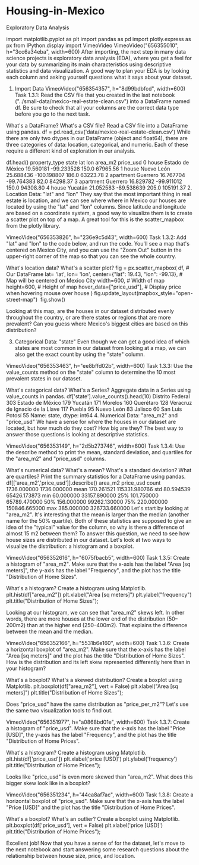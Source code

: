 # Housing-in-Mexico
Exploratory Data Analysis

import matplotlib.pyplot as plt
import pandas as pd
import plotly.express as px
from IPython.display import VimeoVideo
VimeoVideo("656355010", h="3cc6a34eba", width=600)
After importing, the next step in many data science projects is exploratory data analysis (EDA), where you get a feel for your data by summarizing its main characteristics using descriptive statistics and data visualization. A good way to plan your EDA is by looking each column and asking yourself questions what it says about your dataset.

1. Import Data
VimeoVideo("656354357", h="8d99bdbfcd", width=600)
Task 1.3.1: Read the CSV file that you created in the last notebook ("../small-data/mexico-real-estate-clean.csv") into a DataFrame named df. Be sure to check that all your columns are the correct data type before you go to the next task.

What's a DataFrame?
What's a CSV file?
Read a CSV file into a DataFrame using pandas.
df = pd.read_csv('data/mexico-real-estate-clean.csv')
While there are only two dtypes in our DataFrame (object and float64), there are three categories of data: location, categorical, and numeric. Each of these require a different kind of exploration in our analysis.

df.head()
property_type	state	lat	lon	area_m2	price_usd
0	house	Estado de México	19.560181	-99.233528	150.0	67965.56
1	house	Nuevo León	25.688436	-100.198807	186.0	63223.78
2	apartment	Guerrero	16.767704	-99.764383	82.0	84298.37
3	apartment	Guerrero	16.829782	-99.911012	150.0	94308.80
4	house	Yucatán	21.052583	-89.538639	205.0	105191.37
2. Location Data: "lat" and "lon"
They say that the most important thing in real estate is location, and we can see where where in Mexico our houses are located by using the "lat" and "lon" columns. Since latitude and longitude are based on a coordinate system, a good way to visualize them is to create a scatter plot on top of a map. A great tool for this is the scatter_mapbox from the plotly library.

VimeoVideo("656353826", h="236e9c5d43", width=600)
Task 1.3.2: Add "lat" and "lon" to the code below, and run the code. You'll see a map that's centered on Mexico City, and you can use the "Zoom Out" button in the upper-right corner of the map so that you can see the whole country.

What's location data?
What's a scatter plot?
fig = px.scatter_mapbox(
    df,  # Our DataFrame
    lat= 'lat',
    lon= 'lon',
    center={"lat": 19.43, "lon": -99.13},  # Map will be centered on Mexico City
    width=600,  # Width of map
    height=600,  # Height of map
    hover_data=["price_usd"],  # Display price when hovering mouse over house
)
​
fig.update_layout(mapbox_style="open-street-map")
​
fig.show()

Looking at this map, are the houses in our dataset distributed evenly throughout the country, or are there states or regions that are more prevalent? Can you guess where Mexico's biggest cities are based on this distribution?

3. Categorical Data: "state"
Even though we can get a good idea of which states are most common in our dataset from looking at a map, we can also get the exact count by using the "state" column.

VimeoVideo("656353463", h="ee8bffd02b", width=600)
Task 1.3.3: Use the value_counts method on the "state" column to determine the 10 most prevalent states in our dataset.

What's categorical data?
What's a Series?
Aggregate data in a Series using value_counts in pandas.
df['state'].value_counts().head(10)
Distrito Federal                   303
Estado de México                   179
Yucatán                            171
Morelos                            160
Querétaro                          128
Veracruz de Ignacio de la Llave    117
Puebla                              95
Nuevo León                          83
Jalisco                             60
San Luis Potosí                     55
Name: state, dtype: int64
4. Numerical Data: "area_m2" and "price_usd"
We have a sense for where the houses in our dataset are located, but how much do they cost? How big are they? The best way to answer those questions is looking at descriptive statistics.

VimeoVideo("656353149", h="2d5b273746", width=600)
Task 1.3.4: Use the describe method to print the mean, standard deviation, and quartiles for the "area_m2" and "price_usd" columns.

What's numerical data?
What's a mean?
What's a standard deviation?
What are quartiles?
Print the summary statistics for a DataFrame using pandas.
df[['area_m2','price_usd']].describe()
area_m2	price_usd
count	1736.000000	1736.000000
mean	170.261521	115331.980766
std	80.594539	65426.173873
min	60.000000	33157.890000
25%	101.750000	65789.470000
50%	156.000000	99262.130000
75%	220.000000	150846.665000
max	385.000000	326733.660000
Let's start by looking at "area_m2". It's interesting that the mean is larger than the median (another name for the 50% quartile). Both of these statistics are supposed to give an idea of the "typical" value for the column, so why is there a difference of almost 15 m2 between them? To answer this question, we need to see how house sizes are distributed in our dataset. Let's look at two ways to visualize the distribution: a histogram and a boxplot.

VimeoVideo("656352616", h="6075fbacb5", width=600)
Task 1.3.5: Create a histogram of "area_m2". Make sure that the x-axis has the label "Area [sq meters]", the y-axis has the label "Frequency", and the plot has the title "Distribution of Home Sizes".

What's a histogram?
Create a histogram using Matplotlib.
plt.hist(df["area_m2"])
plt.xlabel("Area [sq meters]")
plt.ylabel("frequency")
plt.title("Distribution of Home Sizes");

Looking at our histogram, we can see that "area_m2" skews left. In other words, there are more houses at the lower end of the distribution (50–200m2) than at the higher end (250–400m2). That explains the difference between the mean and the median.

VimeoVideo("656352166", h="5531b6e160", width=600)
Task 1.3.6: Create a horizontal boxplot of "area_m2". Make sure that the x-axis has the label "Area [sq meters]" and the plot has the title "Distribution of Home Sizes". How is the distribution and its left skew represented differently here than in your histogram?

What's a boxplot?
What's a skewed distribution?
Create a boxplot using Matplotlib.
plt.boxplot(df["area_m2"], vert = False)
plt.xlabel("Area [sq meters]")
plt.title("Distribution of Home Sizes");

Does "price_usd" have the same distribution as "price_per_m2"? Let's use the same two visualization tools to find out.

VimeoVideo("656351977", h="a0868bd01e", width=600)
Task 1.3.7: Create a histogram of "price_usd". Make sure that the x-axis has the label "Price [USD]", the y-axis has the label "Frequency", and the plot has the title "Distribution of Home Prices".

What's a histogram?
Create a histogram using Matplotlib.
plt.hist(df['price_usd'])
plt.xlabel('price [USD]')
plt.ylabel('frequency')
plt.title("Distribution of Home Prices");

Looks like "price_usd" is even more skewed than "area_m2". What does this bigger skew look like in a boxplot?

VimeoVideo("656351234", h="44ca8af7ac", width=600)
Task 1.3.8: Create a horizontal boxplot of "price_usd". Make sure that the x-axis has the label "Price [USD]" and the plot has the title "Distribution of Home Prices".

What's a boxplot?
What's an outlier?
Create a boxplot using Matplotlib.
plt.boxplot(df['price_usd'], vert = False)
plt.xlabel('price [USD]')
plt.title("Distribution of Home Prices");

Excellent job! Now that you have a sense of for the dataset, let's move to the next notebook and start answering some research questions about the relationship between house size, price, and location.
